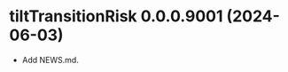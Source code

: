 <!-- NEWS.md is maintained by https://cynkra.github.io/fledge, do not edit -->

# tiltTransitionRisk 0.0.0.9001 (2024-06-03)

* Add NEWS.md.

